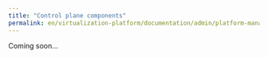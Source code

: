 ```yaml
---
title: "Control plane components"
permalink: en/virtualization-platform/documentation/admin/platform-management/control-plane-settings/control-plane-components.html
---
```


Coming soon...

